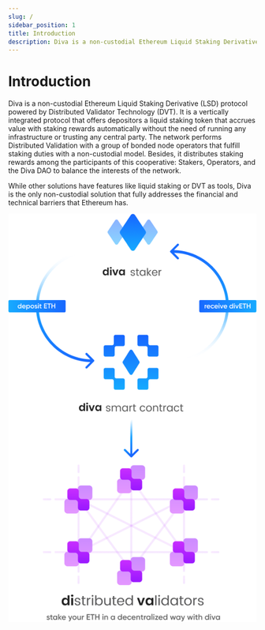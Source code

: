 ```yaml
---
slug: /
sidebar_position: 1
title: Introduction
description: Diva is a non-custodial Ethereum Liquid Staking Derivative (LSD) protocol powered by Distributed Validator Technology (DVT).
---
```


# Introduction


Diva is a non-custodial Ethereum Liquid Staking Derivative (LSD) protocol powered by Distributed Validator Technology (DVT). It is a vertically integrated protocol that offers depositors a liquid staking token that accrues value with staking rewards automatically without the need of running any infrastructure or trusting any central party. The network performs Distributed Validation with a group of bonded node operators that fulfill staking duties with a non-custodial model. Besides, it distributes staking rewards among the participants of this cooperative: Stakers, Operators, and the Diva DAO to balance the interests of the network.

While other solutions have features like liquid staking or DVT as tools, Diva is the only non-custodial solution that fully addresses the financial and technical barriers that Ethereum has.


<div style={{textAlign: 'center'}}>

![stake](img/stake.png)


</div>

